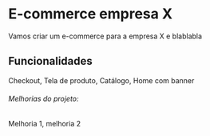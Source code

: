 # E-commerce empresa X

Vamos criar um e-commerce para a empresa X e blablabla

## Funcionalidades

Checkout, Tela de produto, Catálogo, Home com banner

###### Melhorias do projeto:

Melhoria 1, melhoria 2
